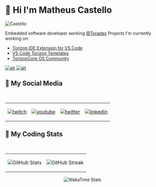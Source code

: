 # 💩 Hi I'm **Matheus Castello**

![Castello](https://microhobby.com.br/img/bannerTwitter.png)

Embedded software developer working [@Toradex](https://www.toradex.com/)
Projects I'm currently working on:

- [Torizon IDE Extension for VS Code](https://labs.toradex.com/projects/torizon-vs-code-v2-apollo-x)
- [VS Code Torizon Templates](https://github.com/toradex/vscode-torizon-templates)
- [TorizonCore OS Community](https://labs.toradex.com/projects/raspberry-pi-x86-64-on-torizon)

[![alt](https://docs1.toradex.com/112726-cerfifieduser.png?v=2&h=60)](https://www.torizon.io/)
[![alt](https://docs1.toradex.com/112727-cerfifieddeveloper.png?v=1&h=60)](https://community.toradex.com/u/matheus.castello/summary)

## 💩 My Social Media

</br>

<table align="center">
<tr>
<td>

[![twitch](https://www.vectorlogo.zone/logos/twitch/twitch-ar21.svg)](https://www.twitch.tv/microhobby)

</td>

<td>

[![youtube](https://www.vectorlogo.zone/logos/youtube/youtube-icon.svg)](http://youtube.com/matheusmicrohobby)

</td>

<td>

[![twitter](https://www.vectorlogo.zone/logos/twitter/twitter-ar21.svg)](https://twitter.com/math_castello)

</td>

<td>

[![linkedin](https://www.vectorlogo.zone/logos/linkedin/linkedin-icon.svg)](https://www.linkedin.com/in/matheuscastello/)

</td>

</tr>
</table>

## 💩 My Coding Stats

</br>

<table align="center">
<tr>
<td>

![GitHub Stats](https://github-readme-stats.vercel.app/api?username=microhobby&show_icons=true&theme=transparent)

</td>

<td>

![GitHub Streak](https://streak-stats.demolab.com/?user=microhobby&theme=transparent)

</td>

</tr>
</table>

<div align="center">

![WakaTime Stats](https://wakatime.com/share/@microhobby/1d8e0133-e586-4326-aaa1-cd8173d1b045.png)

</div>
